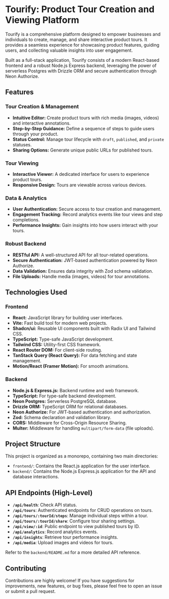 # Tourify: Product Tour Creation and Viewing Platform

Tourify is a comprehensive platform designed to empower businesses and individuals to create, manage, and share interactive product tours. It provides a seamless experience for showcasing product features, guiding users, and collecting valuable insights into user engagement.

Built as a full-stack application, Tourify consists of a modern React-based frontend and a robust Node.js Express backend, leveraging the power of serverless Postgres with Drizzle ORM and secure authentication through Neon Authorize.

## Features

### Tour Creation & Management
*   **Intuitive Editor:** Create product tours with rich media (images, videos) and interactive annotations.
*   **Step-by-Step Guidance:** Define a sequence of steps to guide users through your product.
*   **Status Control:** Manage tour lifecycle with `draft`, `published`, and `private` statuses.
*   **Sharing Options:** Generate unique public URLs for published tours.

### Tour Viewing
*   **Interactive Viewer:** A dedicated interface for users to experience product tours.
*   **Responsive Design:** Tours are viewable across various devices.

### Data & Analytics
*   **User Authentication:** Secure access to tour creation and management.
*   **Engagement Tracking:** Record analytics events like tour views and step completions.
*   **Performance Insights:** Gain insights into how users interact with your tours.

### Robust Backend
*   **RESTful API:** A well-structured API for all tour-related operations.
*   **Secure Authentication:** JWT-based authentication powered by Neon Authorize.
*   **Data Validation:** Ensures data integrity with Zod schema validation.
*   **File Uploads:** Handle media (images, videos) for tour annotations.

## Technologies Used

### Frontend
*   **React:** JavaScript library for building user interfaces.
*   **Vite:** Fast build tool for modern web projects.
*   **Shadcn/ui:** Reusable UI components built with Radix UI and Tailwind CSS.
*   **TypeScript:** Type-safe JavaScript development.
*   **Tailwind CSS:** Utility-first CSS framework.
*   **React Router DOM:** For client-side routing.
*   **TanStack Query (React Query):** For data fetching and state management.
*   **Motion/React (Framer Motion):** For smooth animations.

### Backend
*   **Node.js & Express.js:** Backend runtime and web framework.
*   **TypeScript:** For type-safe backend development.
*   **Neon Postgres:** Serverless PostgreSQL database.
*   **Drizzle ORM:** TypeScript ORM for relational databases.
*   **Neon Authorize:** For JWT-based authentication and authorization.
*   **Zod:** Schema declaration and validation library.
*   **CORS:** Middleware for Cross-Origin Resource Sharing.
*   **Multer:** Middleware for handling `multipart/form-data` (file uploads).

## Project Structure

This project is organized as a monorepo, containing two main directories:

*   `frontend/`: Contains the React.js application for the user interface.
*   `backend/`: Contains the Node.js Express.js application for the API and database interactions.


## API Endpoints (High-Level)

*   **`/api/health`**: Check API status.
*   **`/api/tours`**: Authenticated endpoints for CRUD operations on tours.
*   **`/api/tours/:tourId/steps`**: Manage individual steps within a tour.
*   **`/api/tours/:tourId/share`**: Configure tour sharing settings.
*   **`/api/view/:id`**: Public endpoint to view published tours by ID.
*   **`/api/analytics`**: Record analytics events.
*   **`/api/insights`**: Retrieve tour performance insights.
*   **`/api/media`**: Upload images and videos for tours.

Refer to the `backend/README.md` for a more detailed API reference.

## Contributing

Contributions are highly welcome! If you have suggestions for improvements, new features, or bug fixes, please feel free to open an issue or submit a pull request.

